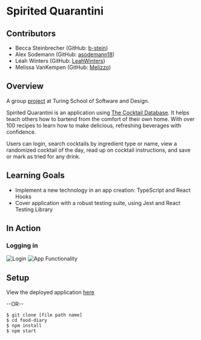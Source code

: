 # Spirited Quarantini
## Contributors
- Becca Steinbrecher (GitHub: [b-stein](https://github.com/b-stein))
- Alex Sodemann (GitHub: [asodemann18](https://github.com/asodemann18))
- Léah Winters (GitHub: [LeahWinters](https://github.com/LeahWinters))
- Melissa VanKempen (GitHub: [Melizzo](https://github.com/Melizzo))

## Overview

A group [project](https://frontend.turing.io/projects/module-3/stretch.html) at Turing School of Software and Design.

Spirited Quarantini is an application using [The Cocktail Database](https://www.thecocktaildb.com/). It helps teach others how to bartend from the comfort of their own home. With over 100 recipes to learn how to make delicious, refreshing beverages with confidence. 

Users can login, search cocktails by ingredient type or name, view a randomized cocktail of the day, read up on cocktail instructions, and save or mark as tried for any drink.

## Learning Goals
- Implement a new technology in an app creation: TypeScript and React Hooks
- Cover application with a robust testing suite, using Jest and React Testing Library

## In Action
### Logging in
![Login](https://media.giphy.com/media/dwM6xd0fRfCu8cjJSY/giphy.gif)
![App Functionality](https://media.giphy.com/media/TgPBFzkLkQ1rkmdHi6/giphy.gif)


## Setup
View the deployed application [here](https://spiritedquarantini.netlify.app/ )

--OR--

```
$ git clone [file path name]
$ cd food-diary
$ npm install 
$ npm start
```
